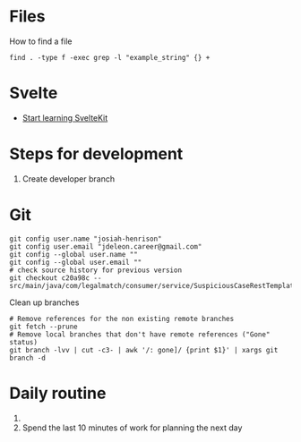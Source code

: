 # Files
How to find a file
```
find . -type f -exec grep -l "example_string" {} +
```
# Svelte
- [Start learning SvelteKit](https://kit.svelte.dev/docs/introduction)

# Steps for development

1. Create developer branch

# Git

```
git config user.name "josiah-henrison"
git config user.email "jdeleon.career@gmail.com"
git config --global user.name ""
git config --global user.email ""
# check source history for previous version
git checkout c20a98c -- src/main/java/com/legalmatch/consumer/service/SuspiciousCaseRestTemplateService.java
```

Clean up branches

```
# Remove references for the non existing remote branches
git fetch --prune
# Remove local branches that don't have remote references ("Gone" status)
git branch -lvv | cut -c3- | awk '/: gone]/ {print $1}' | xargs git branch -d
```

# Daily routine

1. 
2. Spend the last 10 minutes of work for planning the next day